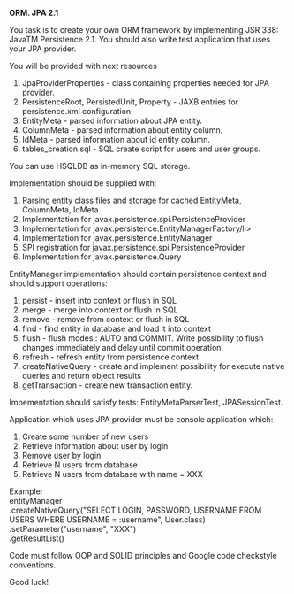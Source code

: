 **ORM. JPA 2.1**

You task is to create your own ORM framework by implementing JSR 338: JavaTM Persistence 2.1.
You should also write test application that uses your JPA provider. 

You will be provided with next resources
<ol>
   <li>JpaProviderProperties - class containing properties needed for JPA provider.</li>
   <li>PersistenceRoot, PersistedUnit, Property - JAXB entries for persistence.xml 
   configuration.</li>
   <li>EntityMeta - parsed information about JPA entity.</li>
   <li>ColumnMeta - parsed information about entity column.</li>
   <li>IdMeta - parsed information about id entity column.</li>
   <li>tables_creation.sql - SQL create script for users and user groups.</li>
</ol>

You can use HSQLDB as in-memory SQL storage. 

Implementation should be supplied with:
<ol>
  <li>Parsing entity class files and storage for cached EntityMeta, ColumnMeta, IdMeta.</li>
  <li>Implementation for javax.persistence.spi.PersistenceProvider</li>
  <li>Implementation for javax.persistence.EntityManagerFactory/li>
  <li>Implementation for javax.persistence.EntityManager</li>
  <li>SPI registration for javax.persistence.spi.PersistenceProvider</li>
  <li>Implementation for javax.persistence.Query</li>
</ol>

EntityManager implementation should contain persistence context and should support 
operations:

<ol>
  <li>persist - insert into context or flush in SQL</li>
  <li>merge - merge into context or flush in SQL</li>
  <li>remove - remove from context or flush in SQL</li>
  <li>find - find entity in database and load it into context</li>
  <li>flush - flush modes : AUTO and COMMIT. Write possibility to flush changes immediately 
  and delay until commit operation.</li>
  <li>refresh - refresh entity from persistence context</li>
  <li>createNativeQuery - create and implement  possibility for execute native queries and return
   object results</li>
   <li>getTransaction - create new transaction entity.</li>
</ol>

Impementation should satisfy tests: EntityMetaParserTest, JPASessionTest.

Application which uses JPA provider must be console application which:
<ol>
  <li>Create some number of new users</li>
  <li>Retrieve information about user by login</li>
  <li>Remove user by login</li>
  <li>Retrieve N users from database</li>
  <li>Retrieve N users from database with name = XXX</li>          
</ol>

Example:<br> 
  entityManager<br>.createNativeQuery("SELECT LOGIN, PASSWORD, USERNAME FROM USERS WHERE 
USERNAME = :username", User.class)<br>.setParameter("username", "XXX")<br>.getResultList()

Code must follow OOP and SOLID principles and Google code checkstyle conventions.

Good luck!
